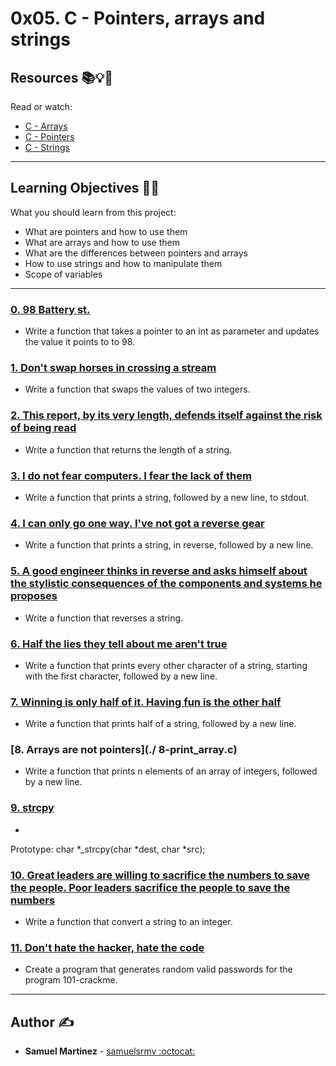 # 0x05. C - Pointers, arrays and strings

## Resources :books::bulb::rocket:
Read or watch:
* [C - Arrays](https://intranet.hbtn.io/rltoken/JDzn5TfvFN41WKKvjOfvTg)
* [C - Pointers](https://intranet.hbtn.io/rltoken/9CA1cUi3AxHOszdncsKC7g)
* [C - Strings](https://intranet.hbtn.io/rltoken/VBdJIrssmpg5YLOfoGTVnA)

---
## Learning Objectives :man_technologist:
What you should learn from this project:

* What are pointers and how to use them
* What are arrays and how to use them
* What are the differences between pointers and arrays
* How to use strings and how to manipulate them
* Scope of variables

---

### [0. 98 Battery st.](./0-reset_to_98.c)
* Write a function that takes a pointer to an int as parameter and updates the value it points to to 98.


### [1. Don't swap horses in crossing a stream](./1-swap.c)
* Write a function that swaps the values of two integers.


### [2. This report, by its very length, defends itself against the risk of being read](./2-strlen.c)
* Write a function that returns the length of a string.


### [3. I do not fear computers. I fear the lack of them](./3-puts.c)
* Write a function that prints a string, followed by a new line, to stdout.


### [4. I can only go one way. I've not got a reverse gear](./4-print_rev.c)
* Write a function that prints a string, in reverse, followed by a new line.


### [5. A good engineer thinks in reverse and asks himself about the stylistic consequences of the components and systems he proposes](./5-rev_string.c)
* Write a function that reverses a string.  


### [6. Half the lies they tell about me aren't true](./6-puts2.c)
* Write a function that prints every other character of a string, starting with the first character, followed by a new line.


### [7. Winning is only half of it. Having fun is the other half](./7-puts_half.c)
* Write a function that prints half of a string, followed by a new line.


### [8. Arrays are not pointers](./ 8-print_array.c)
* Write a function that prints n elements of an array of integers, followed by a new line.


### [9. strcpy](./9-strcpy.c)
* 
Prototype: char *_strcpy(char *dest, char *src); 



### [10. Great leaders are willing to sacrifice the numbers to save the people. Poor leaders sacrifice the people to save the numbers](./100-atoi.c)
* Write a function that convert a string to an integer.


### [11. Don't hate the hacker, hate the code](./101-keygen.c)
* Create a program that generates random valid passwords for the program 101-crackme.

---

## Author :writing_hand:
* **Samuel Martinez** - [samuelsrmv :octocat:](https://github.com/samuelsrmv)